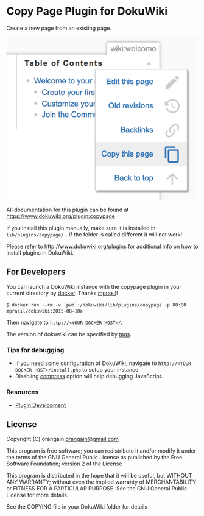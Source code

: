 Copy Page Plugin for DokuWiki
=============================

Create a new page from an existing page.

![Screenshot of Copy Page Plugin](https://raw.githubusercontent.com/orangain/dokuwiki-copypage-plugin/master/images/screenshot.png)

All documentation for this plugin can be found at
https://www.dokuwiki.org/plugin:copypage

If you install this plugin manually, make sure it is installed in
`lib/plugins/copypage/` - if the folder is called different it
will not work!

Please refer to http://www.dokuwiki.org/plugins for additional info
on how to install plugins in DokuWiki.

For Developers
--------------

You can launch a DokuWiki instance with the copypage plugin in your current directory by [docker](https://www.docker.com/). Thanks [mprasil](https://hub.docker.com/r/mprasil/dokuwiki/)!

```
$ docker run --rm -v `pwd`:/dokuwiki/lib/plugins/copypage -p 80:80 mprasil/dokuwiki:2015-08-10a
```

Then navigate to `http://<YOUR DOCKER HOST>/`.

The version of dokuwiki can be specified by [tags](https://hub.docker.com/r/mprasil/dokuwiki/tags/).

### Tips for debugging

* If you need some configuration of DokuWiki, navigate to `http://<YOUR DOCKER HOST>/install.php` to setup your instance.
* Disabling [compress](https://www.dokuwiki.org/config:compress) option will help debugging JavaScript.

### Resources

* [Plugin Development](https://www.dokuwiki.org/devel:plugins)

License
-------

Copyright (C) orangain <orangain@gmail.com>

This program is free software; you can redistribute it and/or modify
it under the terms of the GNU General Public License as published by
the Free Software Foundation; version 2 of the License

This program is distributed in the hope that it will be useful,
but WITHOUT ANY WARRANTY; without even the implied warranty of
MERCHANTABILITY or FITNESS FOR A PARTICULAR PURPOSE.  See the
GNU General Public License for more details.

See the COPYING file in your DokuWiki folder for details
